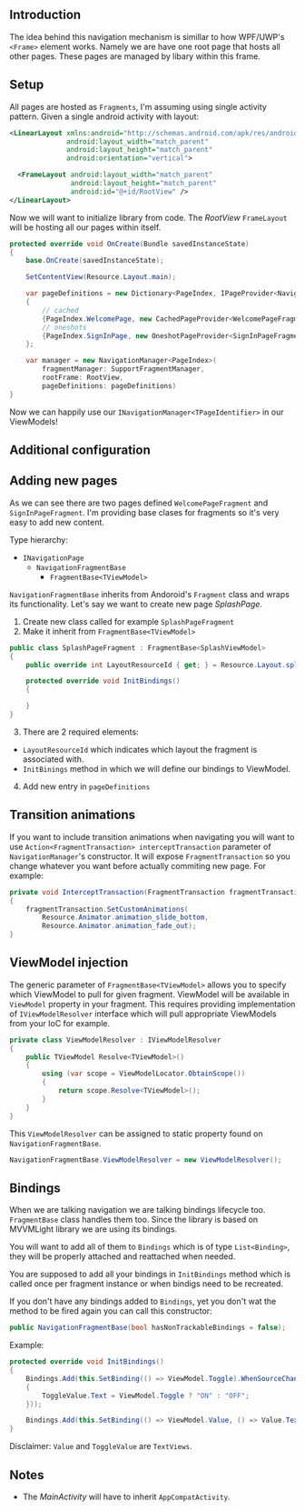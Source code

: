 ## Introduction

The idea behind this navigation mechanism is simillar to how WPF/UWP's `<Frame>` element works. Namely we are have one root page that hosts all other pages. These pages are managed by libary within this frame.

## Setup

All pages are hosted as `Fragments`, I'm assuming using single activity pattern.
Given a single android activity with layout:
```xml
<LinearLayout xmlns:android="http://schemas.android.com/apk/res/android"
              android:layout_width="match_parent"
              android:layout_height="match_parent"
              android:orientation="vertical">

  <FrameLayout android:layout_width="match_parent"
               android:layout_height="match_parent"
               android:id="@+id/RootView" />
</LinearLayout>
```
Now we will want to initialize library from code.
The _RootView_ `FrameLayout` will be hosting all our pages within itself.

```cs
protected override void OnCreate(Bundle savedInstanceState)
{
    base.OnCreate(savedInstanceState);

    SetContentView(Resource.Layout.main);

    var pageDefinitions = new Dictionary<PageIndex, IPageProvider<NavigationFragmentBase>>
    {
        // cached
        {PageIndex.WelcomePage, new CachedPageProvider<WelcomePageFragment>()},
        // oneshots
        {PageIndex.SignInPage, new OneshotPageProvider<SignInPageFragment>()},
    };

    var manager = new NavigationManager<PageIndex>(
        fragmentManager: SupportFragmentManager,
        rootFrame: RootView,
        pageDefinitions: pageDefinitions)
}
```
Now we can happily use our `INavigationManager<TPageIdentifier>` in our ViewModels!

## Additional configuration

## Adding new pages

As we can see there are two pages defined `WelcomePageFragment` and `SignInPageFragment`. I'm providing base clases for fragments so it's very easy to add new content.

Type hierarchy:
* `INavigationPage`
  * `NavigationFragmentBase`
    * `FragmentBase<TViewModel>`

`NavigationFragmentBase` inherits from Andoroid's `Fragment` class and wraps its functionality. Let's say we want to create new page _SplashPage_.
1. Create new class called for example `SplashPageFragment`
2. Make it inherit from `FragmentBase<TViewModel>`
```cs
public class SplashPageFragment : FragmentBase<SplashViewModel>
{
    public override int LayoutResourceId { get; } = Resource.Layout.splash_page;

    protected override void InitBindings()
    {

    }
}
```
3. There are 2 required elements:
  * `LayoutResourceId` which indicates which layout the fragment is associated with.
  * `InitBinings` method in which we will define our bindings to ViewModel.
4. Add new entry in `pageDefinitions`

## Transition animations

If you want to include transition animations when navigating you will want to use `Action<FragmentTransaction> interceptTransaction` parameter of `NavigationManager`'s constructor. It will expose `FragmentTransaction` so you change whatever you want before actually commiting new page. For example:
```cs
private void InterceptTransaction(FragmentTransaction fragmentTransaction)
{
    fragmentTransaction.SetCustomAnimations(
        Resource.Animator.animation_slide_bottom,
        Resource.Animator.animation_fade_out);
}
```

## ViewModel injection

The generic parameter of `FragmentBase<TViewModel>` allows you to specify which ViewModel to pull for given fragment. ViewModel will be available in `ViewModel` property in your fragment.
This requires providing implementation of `IViewModelResolver` interface which will pull appropriate ViewModels from your IoC for example.
```cs
private class ViewModelResolver : IViewModelResolver
{
    public TViewModel Resolve<TViewModel>()
    {
        using (var scope = ViewModelLocator.ObtainScope())
        {
            return scope.Resolve<TViewModel>();
        }
    }
}
```

This `ViewModelResolver` can be assigned to static property found on `NavigationFragmentBase`.
```cs
NavigationFragmentBase.ViewModelResolver = new ViewModelResolver();
```

## Bindings

When we are talking navigation we are talking bindings lifecycle too. `FragmentBase` class handles them too. Since the library is based on MVVMLight library we are using its bindings. 

You will want to add all of them to `Bindings` which is of type `List<Binding>`, they will be properly attached and reattached when needed.

You are supposed to add all your bindings in `InitBindings` method which is called once per fragment instance or when bindigs need to be recreated.

If you don't have any bindings added to `Bindings`, yet you don't wat the method to be fired again you can call this constructor:
```cs
public NavigationFragmentBase(bool hasNonTrackableBindings = false);
```
Example:
```cs
protected override void InitBindings()
{
    Bindings.Add(this.SetBinding(() => ViewModel.Toggle).WhenSourceChanges(() =>
    {
        ToggleValue.Text = ViewModel.Toggle ? "ON" : "OFF";
    }));

    Bindings.Add(this.SetBinding(() => ViewModel.Value, () => Value.Text));
}
```
Disclaimer: `Value` and `ToggleValue` are `TextViews`.

## Notes

* The _MainActivity_ will have to inherit `AppCompatActivity`.
